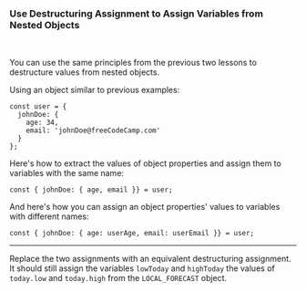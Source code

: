 ### **Use Destructuring Assignment to Assign Variables from Nested Objects**

<br>

You can use the same principles from the previous two lessons to destructure values from nested objects.

Using an object similar to previous examples:

```
const user = {
  johnDoe: {
    age: 34,
    email: 'johnDoe@freeCodeCamp.com'
  }
};
```

Here's how to extract the values of object properties and assign them to variables with the same name:

```
const { johnDoe: { age, email }} = user;
```

And here's how you can assign an object properties' values to variables with different names:

```
const { johnDoe: { age: userAge, email: userEmail }} = user;
```

---

Replace the two assignments with an equivalent destructuring assignment. It should still assign the variables `lowToday` and `highToday` the values of `today.low` and `today.high` from the `LOCAL_FORECAST` object.
